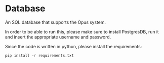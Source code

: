# Database
An SQL database that supports the Opus system.

In order to be able to run this, please make sure to install PostgresDB, run it and insert the appropriate username and password.

Since the code is written in python, please install the requirements:
```
pip install -r requirements.txt
```
